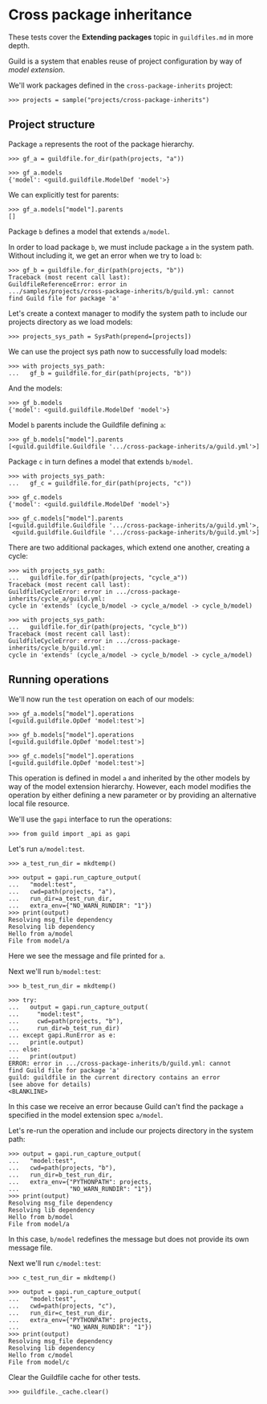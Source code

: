 # Cross package inheritance

These tests cover the **Extending packages** topic in `guildfiles.md`
in more depth.

Guild is a system that enables reuse of project configuration by way
of *model extension*.

We'll work packages defined in the `cross-package-inherits` project:

    >>> projects = sample("projects/cross-package-inherits")

## Project structure

Package `a` represents the root of the package hierarchy.

    >>> gf_a = guildfile.for_dir(path(projects, "a"))

    >>> gf_a.models
    {'model': <guild.guildfile.ModelDef 'model'>}

We can explicitly test for parents:

    >>> gf_a.models["model"].parents
    []

Package `b` defines a model that extends `a/model`.

In order to load package `b`, we must include package `a` in the
system path. Without including it, we get an error when we try to load
`b`:

    >>> gf_b = guildfile.for_dir(path(projects, "b"))
    Traceback (most recent call last):
    GuildfileReferenceError: error in
    .../samples/projects/cross-package-inherits/b/guild.yml: cannot
    find Guild file for package 'a'

Let's create a context manager to modify the system path to include
our projects directory as we load models:

    >>> projects_sys_path = SysPath(prepend=[projects])

We can use the project sys path now to successfully load models:

    >>> with projects_sys_path:
    ...   gf_b = guildfile.for_dir(path(projects, "b"))

And the models:

    >>> gf_b.models
    {'model': <guild.guildfile.ModelDef 'model'>}

Model `b` parents include the Guildfile defining `a`:

    >>> gf_b.models["model"].parents
    [<guild.guildfile.Guildfile '.../cross-package-inherits/a/guild.yml'>]

Package `c` in turn defines a model that extends `b/model`.

    >>> with projects_sys_path:
    ...   gf_c = guildfile.for_dir(path(projects, "c"))

    >>> gf_c.models
    {'model': <guild.guildfile.ModelDef 'model'>}

    >>> gf_c.models["model"].parents
    [<guild.guildfile.Guildfile '.../cross-package-inherits/a/guild.yml'>,
     <guild.guildfile.Guildfile '.../cross-package-inherits/b/guild.yml'>]

There are two additional packages, which extend one another, creating
a cycle:

    >>> with projects_sys_path:
    ...   guildfile.for_dir(path(projects, "cycle_a"))
    Traceback (most recent call last):
    GuildfileCycleError: error in .../cross-package-inherits/cycle_a/guild.yml:
    cycle in 'extends' (cycle_b/model -> cycle_a/model -> cycle_b/model)

    >>> with projects_sys_path:
    ...   guildfile.for_dir(path(projects, "cycle_b"))
    Traceback (most recent call last):
    GuildfileCycleError: error in .../cross-package-inherits/cycle_b/guild.yml:
    cycle in 'extends' (cycle_a/model -> cycle_b/model -> cycle_a/model)

## Running operations

We'll now run the `test` operation on each of our models:

    >>> gf_a.models["model"].operations
    [<guild.guildfile.OpDef 'model:test'>]

    >>> gf_b.models["model"].operations
    [<guild.guildfile.OpDef 'model:test'>]

    >>> gf_c.models["model"].operations
    [<guild.guildfile.OpDef 'model:test'>]

This operation is defined in model `a` and inherited by the other
models by way of the model extension hierarchy. However, each model
modifies the operation by either defining a new parameter or by
providing an alternative local file resource.

We'll use the `gapi` interface to run the operations:

    >>> from guild import _api as gapi

Let's run `a/model:test`.

    >>> a_test_run_dir = mkdtemp()

    >>> output = gapi.run_capture_output(
    ...   "model:test",
    ...   cwd=path(projects, "a"),
    ...   run_dir=a_test_run_dir,
    ...   extra_env={"NO_WARN_RUNDIR": "1"})
    >>> print(output)
    Resolving msg_file dependency
    Resolving lib dependency
    Hello from a/model
    File from model/a

Here we see the message and file printed for `a`.

Next we'll run `b/model:test`:

    >>> b_test_run_dir = mkdtemp()

    >>> try:
    ...   output = gapi.run_capture_output(
    ...     "model:test",
    ...     cwd=path(projects, "b"),
    ...     run_dir=b_test_run_dir)
    ... except gapi.RunError as e:
    ...   print(e.output)
    ... else:
    ...   print(output)
    ERROR: error in .../cross-package-inherits/b/guild.yml: cannot
    find Guild file for package 'a'
    guild: guildfile in the current directory contains an error
    (see above for details)
    <BLANKLINE>

In this case we receive an error because Guild can't find the package
`a` specified in the model extension spec `a/model`.

Let's re-run the operation and include our projects directory in the
system path:

    >>> output = gapi.run_capture_output(
    ...   "model:test",
    ...   cwd=path(projects, "b"),
    ...   run_dir=b_test_run_dir,
    ...   extra_env={"PYTHONPATH": projects,
    ...              "NO_WARN_RUNDIR": "1"})
    >>> print(output)
    Resolving msg_file dependency
    Resolving lib dependency
    Hello from b/model
    File from model/a

In this case, `b/model` redefines the message but does not provide its
own message file.

Next we'll run `c/model:test`:

    >>> c_test_run_dir = mkdtemp()

    >>> output = gapi.run_capture_output(
    ...   "model:test",
    ...   cwd=path(projects, "c"),
    ...   run_dir=c_test_run_dir,
    ...   extra_env={"PYTHONPATH": projects,
    ...              "NO_WARN_RUNDIR": "1"})
    >>> print(output)
    Resolving msg_file dependency
    Resolving lib dependency
    Hello from c/model
    File from model/c

Clear the Guildfile cache for other tests.

    >>> guildfile._cache.clear()
